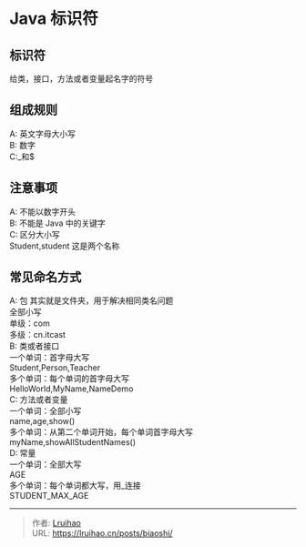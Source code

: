 # Java 标识符


## 标识符

给类，接口，方法或者变量起名字的符号

## 组成规则

A: 英文字母大小写  
B: 数字  
C:\_和$

## 注意事项

A: 不能以数字开头  
B: 不能是 Java 中的关键字  
C: 区分大小写  
 Student,student 这是两个名称

## 常见命名方式

A: 包 其实就是文件夹，用于解决相同类名问题  
 全部小写  
 单级：com  
 多级：cn.itcast  
B: 类或者接口  
 一个单词：首字母大写  
 Student,Person,Teacher  
 多个单词：每个单词的首字母大写  
 HelloWorld,MyName,NameDemo  
C: 方法或者变量  
 一个单词：全部小写  
 name,age,show()  
 多个单词：从第二个单词开始，每个单词首字母大写  
 myName,showAllStudentNames()  
D: 常量  
 一个单词：全部大写  
 AGE  
 多个单词：每个单词都大写，用\_连接  
 STUDENT_MAX_AGE


---

> 作者: [Lruihao](https://github.com/Lruihao)  
> URL: https://lruihao.cn/posts/biaoshi/  

